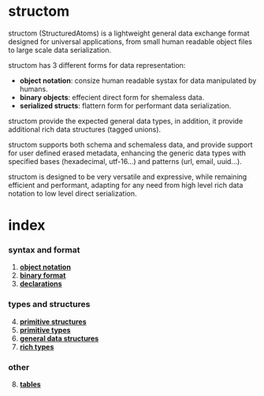 # structom
structom (StructuredAtoms) is a lightweight general data exchange format designed for universal applications, from small human readable object files to large scale data serialization.

structom has 3 different forms for data representation:
- **object notation**: consize human readable systax for data manipulated by humans.
- **binary objects**: effecient direct form for shemaless data.
- **serialized structs**: flattern form for performant data serialization.

structom provide the expected general data types, in addition, it provide additional rich data structures (tagged unions).

structom supports both schema and schemaless data, and provide support for user defined erased metadata, enhancing the generic data types with specified bases (hexadecimal, utf-16...) and patterns (url, email, uuid...).

structom is designed to be very versatile and expressive, while remaining efficient and performant, adapting for any need from high level rich data notation to low level direct serialization.

# index
### syntax and format
1. [**object notation**](./object-notation.md)
2. [**binary format**](./binary-format.md) 
3. [**declarations**](./declarations.md)

### types and structures
4. [**primitive structures**](./primitive-structures.md)
5. [**primitive types**](./primitive-types.md)
6. [**general data structures**](./general-structures.md)
7. [**rich types**](./rich-types.md)

### other
8. [**tables**](./tables.md)